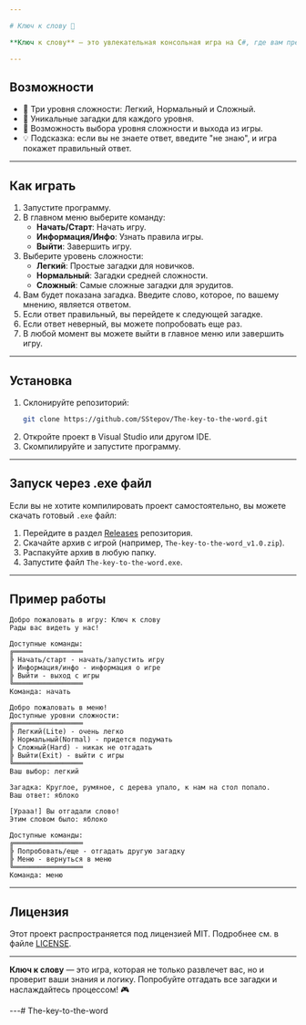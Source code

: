 ```yaml
---

# Ключ к слову 🧩

**Ключ к слову** — это увлекательная консольная игра на C#, где вам предстоит отгадывать слова по загадкам. Игра предлагает три уровня сложности: Легкий, Нормальный и Сложный. Каждый уровень содержит уникальные загадки, которые проверят вашу эрудицию и логическое мышление.

---
```


## Возможности
- 🎲 Три уровня сложности: Легкий, Нормальный и Сложный.
- 🧠 Уникальные загадки для каждого уровня.
- 🔄 Возможность выбора уровня сложности и выхода из игры.
- 💡 Подсказка: если вы не знаете ответ, введите "не знаю", и игра покажет правильный ответ.

---

## Как играть
1. Запустите программу.
2. В главном меню выберите команду:
   - **Начать/Старт**: Начать игру.
   - **Информация/Инфо**: Узнать правила игры.
   - **Выйти**: Завершить игру.
3. Выберите уровень сложности:
   - **Легкий**: Простые загадки для новичков.
   - **Нормальный**: Загадки средней сложности.
   - **Сложный**: Самые сложные загадки для эрудитов.
4. Вам будет показана загадка. Введите слово, которое, по вашему мнению, является ответом.
5. Если ответ правильный, вы перейдете к следующей загадке.
6. Если ответ неверный, вы можете попробовать еще раз.
7. В любой момент вы можете выйти в главное меню или завершить игру.

---

## Установка
1. Склонируйте репозиторий:
   ```bash
   git clone https://github.com/SStepov/The-key-to-the-word.git
   ```
2. Откройте проект в Visual Studio или другом IDE.
3. Скомпилируйте и запустите программу.

---

## Запуск через .exe файл
Если вы не хотите компилировать проект самостоятельно, вы можете скачать готовый `.exe` файл:
1. Перейдите в раздел [Releases](https://github.com/SStepov/The-key-to-the-word/releases) репозитория.
2. Скачайте архив с игрой (например, `The-key-to-the-word_v1.0.zip`).
3. Распакуйте архив в любую папку.
4. Запустите файл `The-key-to-the-word.exe`.

---

## Пример работы
```
Добро пожаловать в игру: Ключ к слову
Рады вас видеть у нас!

Доступные команды:
╔═════════════════
╠ Начать/старт - начать/запустить игру
╠ Информация/инфо - информация о игре
╠ Выйти - выход с игры
╚═════════════════
Команда: начать

Добро пожаловать в меню!
Доступные уровни сложности:
╔═════════════════
╠ Легкий(Lite) - очень легко
╠ Нормальный(Normal) - придется подумать
╠ Сложный(Hard) - никак не отгадать
╠ Выйти(Exit) - выйти с игры
╚═════════════════
Ваш выбор: легкий

Загадка: Круглое, румяное, с дерева упало, к нам на стол попало.
Ваш ответ: яблоко

[Урааа!] Вы отгадали слово!
Этим словом было: яблоко

Доступные команды:
╔═════════════════
╠ Попробовать/еще - отгадать другую загадку
╠ Меню - вернуться в меню
╚═════════════════
Команда: меню
```

---

## Лицензия
Этот проект распространяется под лицензией MIT. Подробнее см. в файле [LICENSE](LICENSE).

---

**Ключ к слову** — это игра, которая не только развлечет вас, но и проверит ваши знания и логику. Попробуйте отгадать все загадки и наслаждайтесь процессом! 🎮

---#   T h e - k e y - t o - t h e - w o r d  
 